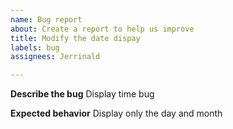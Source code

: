```yaml
---
name: Bug report
about: Create a report to help us improve
title: Modify the date dispay
labels: bug
assignees: Jerrinald

---
```


**Describe the bug**
Display time bug

**Expected behavior**
Display only the day and month
